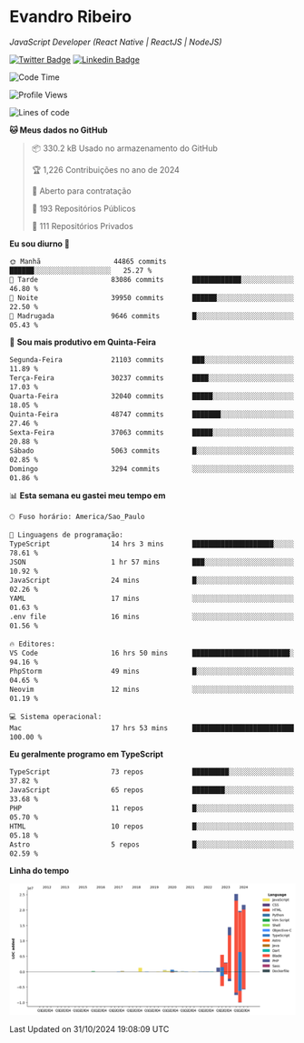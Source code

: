 # Evandro **Ribeiro**

*JavaScript Developer (React Native | ReactJS | NodeJS)*

[![Twitter Badge](https://img.shields.io/badge/-@ribeiroevandro-201B2D?style=flat-square&labelColor=201B2D&logo=twitter&logoColor=white&link=https://twitter.com/ribeiroevandro)](https://twitter.com/ribeiroevandro) 
[![Linkedin Badge](https://img.shields.io/badge/-Evandro%20Ribeiro-201B2D?style=flat-square&logo=Linkedin&logoColor=white&link=https://www.linkedin.com/in/ribeiroevandro)](https://www.linkedin.com/in/ribeiroevandro) 


<!--START_SECTION:waka-->
![Code Time](http://img.shields.io/badge/Code%20Time-4%2C139%20hrs%2048%20mins-blue)

![Profile Views](http://img.shields.io/badge/Visualizac%C3%B5es%20do%20perfil-2-blue)

![Lines of code](https://img.shields.io/badge/Desde%20o%20Hello%20World%20eu%20escrevi-93.9%20million%20linhas%20de%20c%C3%B3digo-blue)

**🐱 Meus dados no GitHub** 

> 📦 330.2 kB Usado no armazenamento do GitHub 
 > 
> 🏆 1,226 Contribuições no ano de 2024
 > 
> 💼 Aberto para contratação
 > 
> 📜 193 Repositórios Públicos 
 > 
> 🔑 111 Repositórios Privados 
 > 
**Eu sou diurno 🐤** 

```text
🌞 Manhã                  44865 commits       ██████░░░░░░░░░░░░░░░░░░░   25.27 % 
🌆 Tarde                  83086 commits       ████████████░░░░░░░░░░░░░   46.80 % 
🌃 Noite                  39950 commits       ██████░░░░░░░░░░░░░░░░░░░   22.50 % 
🌙 Madrugada              9646 commits        █░░░░░░░░░░░░░░░░░░░░░░░░   05.43 % 
```
📅 **Sou mais produtivo em Quinta-Feira** 

```text
Segunda-Feira            21103 commits       ███░░░░░░░░░░░░░░░░░░░░░░   11.89 % 
Terça-Feira              30237 commits       ████░░░░░░░░░░░░░░░░░░░░░   17.03 % 
Quarta-Feira             32040 commits       █████░░░░░░░░░░░░░░░░░░░░   18.05 % 
Quinta-Feira             48747 commits       ███████░░░░░░░░░░░░░░░░░░   27.46 % 
Sexta-Feira              37063 commits       █████░░░░░░░░░░░░░░░░░░░░   20.88 % 
Sábado                   5063 commits        █░░░░░░░░░░░░░░░░░░░░░░░░   02.85 % 
Domingo                  3294 commits        ░░░░░░░░░░░░░░░░░░░░░░░░░   01.86 % 
```


📊 **Esta semana eu gastei meu tempo em** 

```text
🕑︎ Fuso horário: America/Sao_Paulo

💬 Linguagens de programação: 
TypeScript               14 hrs 3 mins       ████████████████████░░░░░   78.61 % 
JSON                     1 hr 57 mins        ███░░░░░░░░░░░░░░░░░░░░░░   10.92 % 
JavaScript               24 mins             █░░░░░░░░░░░░░░░░░░░░░░░░   02.26 % 
YAML                     17 mins             ░░░░░░░░░░░░░░░░░░░░░░░░░   01.63 % 
.env file                16 mins             ░░░░░░░░░░░░░░░░░░░░░░░░░   01.56 % 

🔥 Editores: 
VS Code                  16 hrs 50 mins      ████████████████████████░   94.16 % 
PhpStorm                 49 mins             █░░░░░░░░░░░░░░░░░░░░░░░░   04.65 % 
Neovim                   12 mins             ░░░░░░░░░░░░░░░░░░░░░░░░░   01.19 % 

💻 Sistema operacional: 
Mac                      17 hrs 53 mins      █████████████████████████   100.00 % 
```

**Eu geralmente programo em TypeScript** 

```text
TypeScript               73 repos            █████████░░░░░░░░░░░░░░░░   37.82 % 
JavaScript               65 repos            ████████░░░░░░░░░░░░░░░░░   33.68 % 
PHP                      11 repos            █░░░░░░░░░░░░░░░░░░░░░░░░   05.70 % 
HTML                     10 repos            █░░░░░░░░░░░░░░░░░░░░░░░░   05.18 % 
Astro                    5 repos             █░░░░░░░░░░░░░░░░░░░░░░░░   02.59 % 
```



**Linha do tempo**

![Lines of Code chart](https://raw.githubusercontent.com/ribeiroevandro/ribeiroevandro/main/assets/bar_graph.png)


 Last Updated on 31/10/2024 19:08:09 UTC
<!--END_SECTION:waka-->
